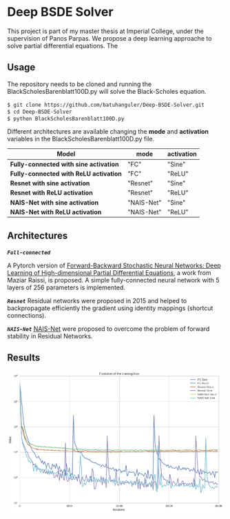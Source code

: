 # Deep BSDE Solver

This project is part of my master thesis at Imperial College, under the supervision of Panos Parpas. We propose a deep learning approache to solve partial differential equations. The 

## Usage

The repository needs to be cloned and running the BlackScholesBarenblatt100D.py will solve the Black-Scholes equation. 

```
$ git clone https://github.com/batuhanguler/Deep-BSDE-Solver.git
$ cd Deep-BSDE-Solver
$ python BlackScholesBarenblatt100D.py
```
Different architectures are available changing the **mode** and **activation** variables in the BlackScholesBarenblatt100D.py file. 


| Model       | mode  | activation |
| ------- |  ------- | ------- |
| **Fully-connected with sine activation**     | "FC" | "Sine"       |
| **Fully-connected with ReLU activation**     | "FC" | "ReLU"       |
| **Resnet with sine activation**     | "Resnet" | "Sine"        |
| **Resnet with ReLU activation**     | "Resnet" |"ReLU"     |
| **NAIS-Net with sine activation**     | "NAIS-Net" | "Sine"      |
| **NAIS-Net with ReLU activation**  |        "NAIS-Net"  |  "ReLU" |                             |



## Architectures


_**`Full-connected`**_ 

A Pytorch version of [Forward-Backward Stochastic Neural Networks: Deep Learning of High-dimensional Partial Differential Equations](https://arxiv.org/pdf/1804.07010.pdf), a work from Maziar Raissi, is proposed. A simple fully-connected neural network with 5 layers of 256 parameters is implemented.


_**`Resnet`**_ Residual networks were proposed in 2015 and helped to backpropagate efficiently the gradient using identity mappings (shortcut connections).

_**`NAIS-Net`**_ [NAIS-Net](https://arxiv.org/abs/1804.07209) were proposed to overcome the problem of forward stability in Residual Networks. 
## Results
![image](plots/comparison.png)






